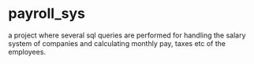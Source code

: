 # payroll_sys
a project where several sql queries are performed for handling the salary system of companies and calculating monthly pay, taxes etc of the employees.
